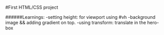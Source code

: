 #First HTML/CSS project 


######Learnings:
-setting height: for viewport using #vh
-background image && adding gradient on top. 
-using transform: translate in the hero-box
